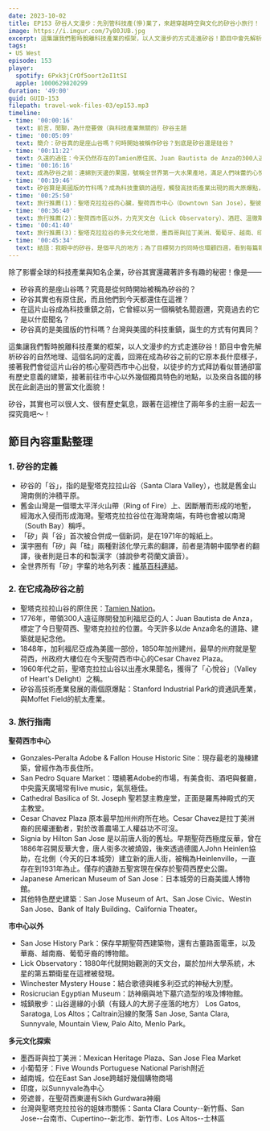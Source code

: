 ```yaml
---
date: 2023-10-02
title: EP153 矽谷人文漫步：先別管科技產(慘)業了，來趟穿越時空與文化的矽谷小旅行！
image: https://i.imgur.com/7y80JUB.jpg
excerpt: 這集讓我們暫時脫離科技產業的框架，以人文漫步的方式走進矽谷！節目中會先解析矽谷的自然地理、這個名詞的定義，再以徒步的方式拜訪看似普通卻富有歷史意義的建築，接著前往市中心以外幾個獨具特色的地點，以及來自各國的移民在此創造出的豐富文化面貌！
tags:
- US West
episode: 153
player:
  spotify: 6Pxk3jCrOf5oort2oI1tSI
  apple: 1000629820299
duration: '49:00'
guid: GUID-153
filepath: travel-wok-files-03/ep153.mp3
timeline:
- time: '00:00:16'
  text: 前言，閒聊，為什麼要做（與科技產業無關的）矽谷主題
- time: '00:05:09'
  text: 簡介：矽谷真的是座山谷嗎？何時開始被稱作矽谷？到底是矽谷還是硅谷？
- time: '00:11:22'
  text: 久遠的過往：今天仍然存在的Tamien原住民、Juan Bautista de Anza的300人遠征隊如何改變這片土地
- time: '00:16:16'
  text: 成為矽谷之前：連綿到天邊的果園，號稱全世界第一大水果產地，滿足人們味蕾的心悅谷（Valley of Heart's Delight）
- time: '00:19:46'
  text: 矽谷算是美國版的竹科嗎？成為科技重鎮的過程，觸發高技術產業出現的兩大原爆點，科技產業如何改變人文風景
- time: '00:25:50'
  text: 旅行推薦(1)：聖塔克拉拉谷的心臟，聖荷西市中心（Downtown San Jose），聖彼得廣場（San Pedro Square）、聖約瑟主教座堂（Cathedral Basilica of St. Joseph）、撒薩查維斯廣場（Cesar Chavez Plaza）、出現過五次卻總是被燒掉的唐人街、聖荷西歷史建築群
- time: '00:36:40'
  text: 旅行推薦(2)：聖荷西市區以外，力克天文台（Lick Observatory）、酒莊、溫徹斯特神秘屋（Winchester Mystery House）、玫瑰十字埃及博物館（Rosicrucian Egyptian Museum），山谷西側城鎮漫步
- time: '00:41:40'
  text: 旅行推薦(3)：聖塔克拉拉谷的多元文化地景，墨西哥與拉丁美洲、葡萄牙、越南、印度、旁遮普與錫克教，台灣已經消失的連鎖飲料店在這裡都還有！
- time: '00:45:34'
  text: 結語：我眼中的矽谷，是個平凡的地方；為了目標努力的同時也環顧四週，看到每篇報導與文章背後活生生、跟你一樣有煩惱的人們
---
```

除了影響全球的科技產業與知名企業，矽谷其實還藏著許多有趣的秘密！像是——

* 矽谷真的是座山谷嗎？究竟是從何時開始被稱為矽谷的？
* 矽谷其實也有原住民，而且他們到今天都還住在這裡？
* 在這片山谷成為科技重鎮之前，它曾經以另一個稱號名聞遐邇，究竟過去的它是以什麼聞名？
* 矽谷真的是美國版的竹科嗎？台灣與美國的科技重鎮，誕生的方式有何異同？

這集讓我們暫時脫離科技產業的框架，以人文漫步的方式走進矽谷！節目中會先解析矽谷的自然地理、這個名詞的定義，回溯在成為矽谷之前的它原本長什麼樣子，接著我們會從這片山谷的核心聖荷西市中心出發，以徒步的方式拜訪看似普通卻富有歷史意義的建築，接著前往市中心以外幾個獨具特色的地點，以及來自各國的移民在此創造出的豐富文化面貌！

矽谷，其實也可以很人文、很有歷史氣息，跟著在這裡住了兩年多的主廚一起去一探究竟吧～！

## 節目內容重點整理

### 1. 矽谷的定義

* 矽谷的「谷」，指的是聖塔克拉拉山谷（Santa Clara Valley），也就是舊金山灣南側的沖積平原。
* 舊金山灣是一個環太平洋火山帶（Ring of Fire）上、因斷層而形成的地塹，經海水入侵而形成海灣。聖塔克拉拉谷位在海灣南端，有時也會被以南灣（South Bay）稱呼。
* 「矽」與「谷」首次被合併成一個新詞，是在1971年的報紙上。
* 漢字圈有「矽」與「硅」兩種對該化學元素的翻譯，前者是清朝中國學者的翻譯，後者則是日本的和製漢字（據說參考荷蘭文讀音）。
* 全世界所有「矽」字輩的地名列表：[維基百科連結](https://en.wikipedia.org/wiki/List_of_technology_centers#Places_with_%22Silicon%22_names)。

### 2. 在它成為矽谷之前

* 聖塔克拉拉山谷的原住民：[Tamien Nation](https://www.tamien.org/)。
* 1776年，帶領300人遠征隊開發加利福尼亞的人：Juan Bautista de Anza，標定了今日聖荷西、聖塔克拉拉的位置。今天許多以de Anza命名的道路、建築就是紀念他。
* 1848年，加利福尼亞成為美國一部份，1850年加州建州，最早的州府就是聖荷西，州政府大樓位在今天聖荷西市中心的Cesar Chavez Plaza。
* 1960年代之前，聖塔克拉拉山谷以出產水果聞名，獲得了「心悅谷」（Valley of Heart's Delight）之稱。
* 矽谷高技術產業發展的兩個原爆點：Stanford Industrial Park的資通訊產業，與Moffet Field的航太產業。

### 3. 旅行指南

**聖荷西市中心**

* Gonzales-Peralta Adobe & Fallon House Historic Site：現存最老的幾棟建築，曾經作為市長住所。
* San Pedro Square Market：環繞著Adobe的市場，有美食街、酒吧與餐廳，中央露天廣場常有live music，氣氛極佳。
* Cathedral Basilica of St. Joseph 聖若瑟主教座堂，正面是羅馬神殿式的天主教堂。
* Cesar Chavez Plaza 原本最早加州州府所在地。Cesar Chavez是拉丁美洲裔的民權運動者，對於改善農場工人權益功不可沒。
* Signia by Hilton San Jose 是以前唐人街的舊址。早期聖荷西極度反華，曾在1886年召開反華大會，唐人街多次被燒毀，後來透過德國人John Heinlen協助，在北側（今天的日本城旁）建立新的唐人街，被稱為Heinlenville，一直存在到1931年為止。僅存的遺跡五聖宮現在保存於聖荷西歷史公園。
* Japanese American Museum of San Jose：日本城旁的日裔美國人博物館。
* 其他特色歷史建築：San Jose Museum of Art、San Jose Civic、Westin San Jose、Bank of Italy Building、California Theater。

**市中心以外**

* San Jose History Park：保存早期聖荷西建築物，還有古董路面電車，以及華裔、越南裔、葡萄牙裔的博物館。
* Lick Observatory：1880年代就開始觀測的天文台，屬於加州大學系統，木星的第五顆衛星在這裡被發現。
* Winchester Mystery House：結合歌德與維多利亞式的神秘大別墅。
* Rosicrucian Egyptian Museum：訪神廟與地下墓穴造型的埃及博物館。
* 城鎮散步：山谷邊緣的小鎮（有錢人的大房子座落的地方） Los Gatos, Saratoga, Los Altos；Caltrain沿線的聚落 San Jose, Santa Clara, Sunnyvale, Mountain View, Palo Alto, Menlo Park。

**多元文化探索**

* 墨西哥與拉丁美洲：Mexican Heritage Plaza、San Jose Flea Market
* 小葡萄牙：Five Wounds Portuguese National Parish附近
* 越南城，位在East San Jose跨越好幾個購物商場
* 印度，以Sunnyvale為中心
* 旁遮普，在聖荷西東邊有Sikh Gurdwara神廟
* 台灣與聖塔克拉拉谷的姐妹市關係：Santa Clara County--新竹縣、San Jose--台南市、Cupertino--新北市、新竹市、Los Altos--士林區